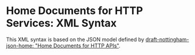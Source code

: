 # Home Documents for HTTP Services: XML Syntax

This XML syntax is based on the JSON model defined by [draft-nottingham-json-home: "Home Documents for HTTP APIs"](https://github.com/mnot/I-D/tree/gh-pages/http-problem).
